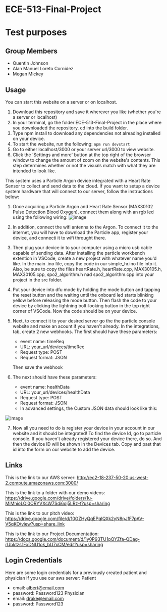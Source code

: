 # ECE-513-Final-Project

# Test purposes

## Group Members
- Quentin Johnson
- Alan Manuel Loreto Cornídez
- Megan Mickey


## Usage
You can start this website on a server or on localhost. 
 1. Download this repository and save it wherever you like (whether you're a server or localhost)
 2. In your terminal, go the folder ECE-513-Final-Project in the place where you downloaded the repository. cd into the build folder.
 3. Type npm install to download any dependencies not alreading installed on your device.
 4. To start the website, run the following: `npm run devstart`
 5. Go to either localhost/3000 or your server url/3000 to view website.
 6. Click the 'Settings and more' button at the top right of the browser window to change the amount of zoom on the website's contents. This step determines whether or not the visuals match
    with what they are intended to look like.

This system uses a Particle Argon device integrated with a Heart Rate Sensor to collect and send data to the cloud. If you want to setup a device system hardware that will connect to our server, follow the instructions below:
 1. Once acquiring a Particle Argon and Heart Rate Sensor (MAX30102 Pulse Detection Blood Oxygen), connect them along with an rgb led using the following wiring: 
![image](https://user-images.githubusercontent.com/67599197/206813451-cc1464a4-3d90-497f-ac1d-76595882dc64.png)
 3. In addition, connect the wifi antenna to the Argon. To connect it to the internet, you will have to download the Particle app, register your device, and connecti it to wifi throught there.
 4. Then plug your device in to your computer using a micro usb cable capable of sending data. After installing the particle workbench extention in VSCode, create a new project with whatever name you'd like. In the main .ino file, copy the code in our simple_hr.ino file into it. Also, be sure to copy the files heartRate.h, heartRate.cpp, MAX30105.h, MAX30105.cpp, spo2_algorithm.h nad spo2_algorithm.cpp into your project in the src folder.
 5. Put your device into dfu mode by holding the mode button and tapping the reset button and the waiting until the onboard led starts blinking yellow before releasing the mode button. Then flash the code to your device by clicking the lightning bolt-looking button in the top right corner of VSCode. Now the code should be on your device.
 6. Next, to connect it to your desired server go the the particle console website and make an acount if you haven't already. In the integrations, tab, create 2 new webhooks. The first should have these parameters:
    - event name: timeReq
    - URL: your_url/devices/timeRec
    - Request type: POST
    - Request format: JSON
   
     Then save the webhook
   
 6. The next should have these parameters:
    - event name: healthData
    - URL: your_url/devices/healthData
    - Request type: POST
    - Request format: JSON
    - In advanced settings, the Custom JSON data should look like this:
    
  
![image](https://user-images.githubusercontent.com/67599197/206814858-95a3eec8-8091-4ebb-a2f1-28f2e0ccfeda.png)

 
 7. Now all you need to do is register your device in your account in our website and it should be integrated! To find the device Id, go to particle console. If you haven't already registered your device there, do so. And then the device ID will be shown in the Devices tab. Copy and past that id into the form on our website to add the device.


## Links
This is the link to our AWS server: http://ec2-18-237-50-20.us-west-2.compute.amazonaws.com:3000/

This is the link to a folder with our demo videos: https://drive.google.com/drive/folders/1u-MiMhioLOl0ORYVXcW7Sdi6oj5LRz-f?usp=sharing

This is the link to our pitch video: https://drive.google.com/file/d/10GZHyQqEPqIQXk2yN8pJfF7pAV-V5qKO/view?usp=share_link 

This is the link to our Project Documentation: https://docs.google.com/document/d/1y0P93TU1pQYZfa-QDag-rUbktzs1FxDNU1ok_bU7xCM/edit?usp=sharing

## Login Credentials
Here are some login credentials for a previously created patient and physician if you use our aws server:
Patient
 - email: albert@email.com
 - password: Password123
Physician
 - email: drake@email.com
 - password: Password123
